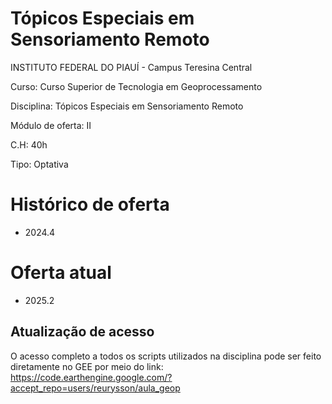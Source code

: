 # Tópicos Especiais em Sensoriamento Remoto

INSTITUTO FEDERAL DO PIAUÍ - Campus Teresina Central

Curso: Curso Superior de Tecnologia em Geoprocessamento

Disciplina: Tópicos Especiais em Sensoriamento Remoto

Módulo de oferta: II 

C.H: 40h

Tipo: Optativa

# Histórico de oferta
- 2024.4

# Oferta atual
- 2025.2

## Atualização de acesso
O acesso completo a todos os scripts utilizados na disciplina pode ser feito diretamente no GEE por meio do link: https://code.earthengine.google.com/?accept_repo=users/reurysson/aula_geop
